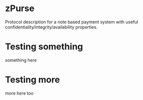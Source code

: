 # zPurse
Protocol description for a note based payment system with useful confidentiality/integrity/availability properties.

# Testing something

something here

# Testing more

more here too
